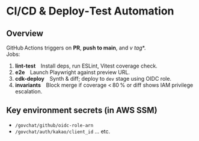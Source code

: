 # CI/CD & Deploy‑Test Automation

## Overview
GitHub Actions triggers on **PR**, **push to main**, and **v* tag**.  
Jobs:
1. **lint-test** Install deps, run ESLint, Vitest coverage check.  
2. **e2e** Launch Playwright against preview URL.  
3. **cdk-deploy** Synth & diff; deploy to `dev` stage using OIDC role.  
4. **invariants** Block merge if coverage < 80 % or diff shows IAM privilege escalation.

## Key environment secrets (in AWS SSM)
* `/govchat/github/oidc-role-arn`
* `/govchat/auth/kakao/client_id` … etc.
